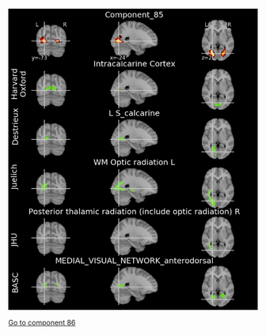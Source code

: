 ![85](preliminary/85.jpg "Component 85")

[Go to component 86](https://parietal-inria.github.io/MODL_atlas/256/86 "Component 86")
